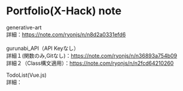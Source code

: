 # Portfolio(X-Hack) note
generative-art<br>
詳細：https://note.com/ryonjs/n/n8d2a0331efd6<br>
<br>
gurunabi_API（API Keyなし）<br>
詳細１(関数のみ,Gitなし)：https://note.com/ryonjs/n/n36893a754b09<br>
詳細２（Class構文適用）：https://note.com/ryonjs/n/n2fcd64210260<br>

TodoList(Vue.js)<br>
詳細：
